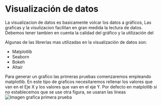 # Visualización de datos

La visualizacion de datos es basicamente volcar los datos a gráficos, Las graficas y la visulizacion facilitan en gran medida la lectura de datos.
Debemos tener tambien en cuenta la calidad del gráfico y la utilización del 

Algunas de las librerías mas utilizadas en la visualización de datos son:

- Matplotlib
- Seaborn
- Bokeh
- Altair

Para generar un grafico las primeras pruebas comenzaremos empleando matplotlib.
En este tipo de graficos necesitaremos rellenar los valores que van en el Eje X
y los valores que van en el eje Y.
Por defecto en matplotlib si no establecemos que se use otra figura,
se usaran las lineas
![Imagen grafica primera prueba](../imagenes/lineas_matplotlib.png)
